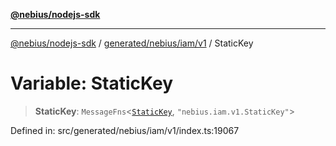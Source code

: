 [**@nebius/nodejs-sdk**](../../../../../README.md)

***

[@nebius/nodejs-sdk](../../../../../README.md) / [generated/nebius/iam/v1](../README.md) / StaticKey

# Variable: StaticKey

> **StaticKey**: `MessageFns`\<[`StaticKey`](../interfaces/StaticKey.md), `"nebius.iam.v1.StaticKey"`\>

Defined in: src/generated/nebius/iam/v1/index.ts:19067

